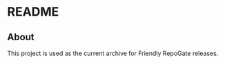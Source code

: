 README
======

About
-----

This project is used as the current archive for Friendly RepoGate releases.
